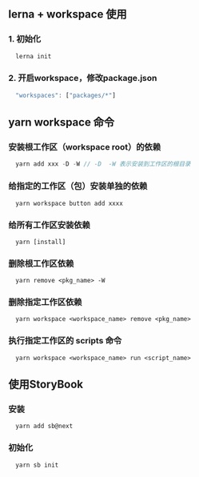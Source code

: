 ## lerna + workspace 使用
### 1. 初始化
```js
  lerna init
```
### 2. 开启workspace，修改package.json
```js
  "workspaces": ["packages/*"]
```
## yarn workspace 命令
### 安装根工作区（workspace root）的依赖
```js
  yarn add xxx -D -W // -D  -W 表示安装到工作区的根目录
```
### 给指定的工作区（包）安装单独的依赖
```
  yarn workspace button add xxxx
```
### 给所有工作区安装依赖
```
  yarn [install]
```
### 删除根工作区依赖
```
  yarn remove <pkg_name> -W
```
### 删除指定工作区依赖
```
  yarn workspace <workspace_name> remove <pkg_name>
```
### 执行指定工作区的 scripts 命令
```
  yarn workspace <workspace_name> run <script_name>
```
## 使用StoryBook
### 安装
```
  yarn add sb@next
```
### 初始化
```
  yarn sb init
```



